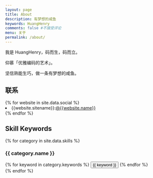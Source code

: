 ```yaml
---
layout: page
title: About
description: 有梦想的咸鱼
keywords: HuangHenry
comments: false #不接受评论
menu: 关于
permalink: /about/
---
```


我是 HuangHenry，码而生，码而立。

仰慕「优雅编码的艺术」。

坚信熟能生巧，做一条有梦想的咸鱼。

## 联系

<url>
{% for website in site.data.social %}
<li>{{website.sitename}}:<a href="{{website.url}}" target="_blank">@{{website.name}}</a></li>
<!-- - {{ website.sitename }}：[@{{ website.name }}]({{ website.url }}) -->
  {% endfor %}
</url>

## Skill Keywords

{% for category in site.data.skills %}

### {{ category.name }}

<div class="btn-inline">
{% for keyword in category.keywords %}
<button class="btn btn-outline" type="button">{{ keyword }}</button>
{% endfor %}
</div>
{% endfor %}

